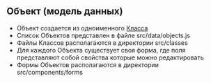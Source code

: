 ## Объект (модель данных)

* Объект создается из одноименного [Класса](class.md)
* Список Объектов представлен в файле src/data/objects.js
* Файлы Классов располагаются в директории src/classes
* Для каждого Объекта существует своя форма, где поля представляют собой свойства которые можно редактировать
* Формы Объектов располагаются в директории src/components/forms
